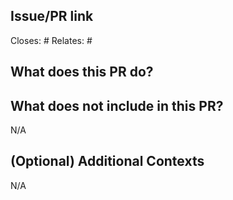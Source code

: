 ## Issue/PR link
Closes: #
Relates: #

## What does this PR do?


## What does not include in this PR?
N/A

## (Optional) Additional Contexts
N/A
